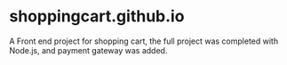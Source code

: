 # shoppingcart.github.io
A Front end project for shopping cart, the full project was completed with Node.js, and payment gateway was added.
